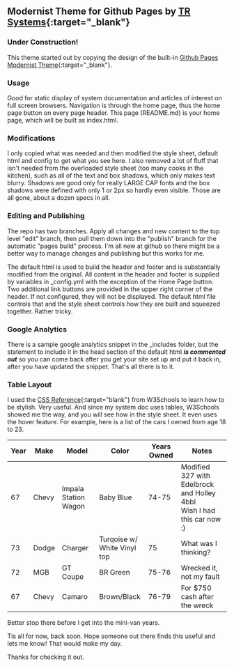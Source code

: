 ## Modernist Theme for Github Pages by [TR Systems](https://TR-Systems.github.io/web/){:target="_blank"}
### Under Construction!
This theme started out by copying the design of the built-in [Github Pages Modernist Theme](https://github.com/pages-themes/modernist){:target="_blank"}.
### Usage
Good for static display of system documentation and articles of interest on full screen browsers. Navigation is through the home page, thus the home page button on every page header. This page (README.md) is your home page, which will be built as index.html.
### Modifications
I only copied what was needed and then modified the style sheet, default html and config to get what you see here. I also removed a lot of fluff that isn't needed from the overloaded style sheet (too many cooks in the kitchen), such as all of the text and box shadows, which only makes text blurry. Shadows are good only for really LARGE CAP fonts and the box shadows were defined with only 1 or 2px so hardly even visible. Those are all gone, about a dozen specs in all.
### Editing and Publishing
The repo has two branches. Apply all changes and new content to the top level "edit" branch, then pull them down into the "publish" branch for the automatic "pages build" process. I'm all new at github so there might be a better way to manage changes and publishing but this works for me.

The default html is used to build the header and footer and is substantially modified from the original. All content in the header and footer is supplied by variables in _config.yml with the exception of the Home Page button. Two additional link buttons are provided in the upper right corner of the header. If not configured, they will not be displayed. The default html file controls that and the style sheet controls how they are built and squeezed together. Rather tricky.
### Google Analytics
There is a sample google analytics snippet in the _includes folder, but the statement to include it in the head section of the default html ***is commented out*** so you can come back after you get your site set up and put it back in, after you have updated the snippet. That's all there is to it.
### Table Layout
I used the [CSS Reference](https://www.w3schools.com/cssref/index.php){:target="blank"} from W3Schools to learn how to be stylish. Very useful. And since my system doc uses tables, W3Schools showed me the way, and you will see how in the style sheet. It even uses the hover feature. For example, here is a list of the cars I owned from age 18 to 23.

| Year | Make | Model | Color | Years Owned | Notes |
| ---- | ---- | ----- | ----- | ----------- | ----- |
| 67 | Chevy | Impala Station Wagon | Baby Blue | 74-75 | Modified 327 with Edelbrock and Holley 4bbl<br>Wish I had this car now :) |
| 73 | Dodge | Charger | Turqoise w/<br>White Vinyl top | 75 | What was I thinking? |
| 72 | MGB | GT Coupe | BR Green | 75-76 | Wrecked it, not my fault |
| 67 | Chevy | Camaro | Brown/Black | 76-79 | For $750 cash after the wreck |

Better stop there before I get into the mini-van years.

Tis all for now, back soon. Hope someone out there finds this useful and lets me know! That would make my day.

Thanks for checking it out.

